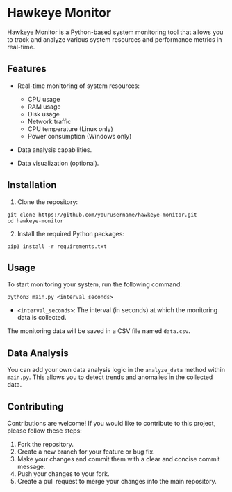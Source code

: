# Hawkeye Monitor

Hawkeye Monitor is a Python-based system monitoring tool that allows you to track and analyze various system resources and performance metrics in real-time.

## Features

- Real-time monitoring of system resources:
  - CPU usage
  - RAM usage
  - Disk usage
  - Network traffic
  - CPU temperature (Linux only)
  - Power consumption (Windows only)
  
- Data analysis capabilities.
- Data visualization (optional).

## Installation

1. Clone the repository:
```  
git clone https://github.com/yourusername/hawkeye-monitor.git
cd hawkeye-monitor
```
2. Install the required Python packages:
```
pip3 install -r requirements.txt
```
## Usage

To start monitoring your system, run the following command:
```
python3 main.py <interval_seconds>
```

- `<interval_seconds>`: The interval (in seconds) at which the monitoring data is collected.

The monitoring data will be saved in a CSV file named `data.csv`.

## Data Analysis

You can add your own data analysis logic in the `analyze_data` method within `main.py`. This allows you to detect trends and anomalies in the collected data.

## Contributing

Contributions are welcome! If you would like to contribute to this project, please follow these steps:

1. Fork the repository.
2. Create a new branch for your feature or bug fix.
3. Make your changes and commit them with a clear and concise commit message.
4. Push your changes to your fork.
5. Create a pull request to merge your changes into the main repository.








